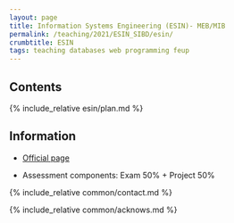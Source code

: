 ```yaml
---
layout: page
title: Information Systems Engineering (ESIN)- MEB/MIB
permalink: /teaching/2021/ESIN_SIBD/esin/
crumbtitle: ESIN
tags: teaching databases web programming feup
---
```


## Contents

{% include_relative esin/plan.md %}

## Information

- [Official page](https://sigarra.up.pt/feup/pt/UCURR_GERAL.FICHA_UC_VIEW?pv_ocorrencia_id=436542)

- Assessment components: Exam 50% + Project 50%

{% include_relative common/contact.md %}

{% include_relative common/acknows.md %}

